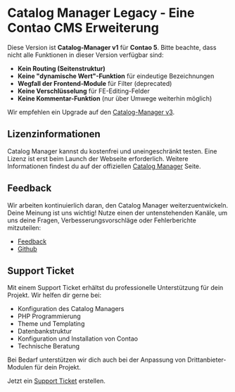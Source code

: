 # Catalog Manager Legacy - Eine Contao CMS Erweiterung

Diese Version ist **Catalog-Manager v1** für **Contao 5**. Bitte beachte, dass nicht alle Funktionen in dieser Version verfügbar sind:

- **Kein Routing (Seitenstruktur)**
- **Keine "dynamische Wert"-Funktion** für eindeutige Bezeichnungen
- **Wegfall der Frontend-Module** für Filter (deprecated)
- **Keine Verschlüsselung** für FE-Editing-Felder
- **Keine Kommentar-Funktion** (nur über Umwege weiterhin möglich)

Wir empfehlen ein Upgrade auf den [Catalog-Manager v3](https://extensions.contao.org/?q=cata&pages=1&p=alnv%2Fcatalog-manager-bundle).

## Lizenzinformationen

Catalog Manager kannst du kostenfrei und uneingeschränkt testen. Eine Lizenz ist erst beim Launch der Webseite erforderlich. Weitere Informationen findest du auf der offiziellen [Catalog Manager](https://catalog-manager.org/lizenzbedingungen.html) Seite.

## Feedback

Wir arbeiten kontinuierlich daran, den Catalog Manager weiterzuentwickeln. Deine Meinung ist uns wichtig! Nutze einen der untenstehenden Kanäle, um uns deine Fragen, Verbesserungsvorschläge oder Fehlerberichte mitzuteilen:

- [Feedback](https://catalog-manager.org/feedback.html)
- [Github](https://github.com/alnv/catalog-manager/issues)

## Support Ticket

Mit einem Support Ticket erhältst du professionelle Unterstützung für dein Projekt. Wir helfen dir gerne bei:

- Konfiguration des Catalog Managers
- PHP Programmierung
- Theme und Templating
- Datenbankstruktur
- Konfiguration und Installation von Contao
- Technische Beratung

Bei Bedarf unterstützen wir dich auch bei der Anpassung von Drittanbieter-Modulen für dein Projekt.

Jetzt ein [Support Ticket](https://catalog-manager.org/support-ticket.html) erstellen.